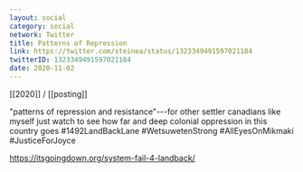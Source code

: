 ```yaml
---
layout: social
category: social
network: Twitter
title: Patterns of Repression
link: https://twitter.com/steinea/status/1323349491597021184
twitterID: 1323349491597021184
date: 2020-11-02
---
```


[[2020]] / [[posting]]

"patterns of repression and resistance"---for other settler canadians like myself just watch to see how far and deep colonial oppression in this country goes #1492LandBackLane #WetsuwetenStrong #AllEyesOnMikmaki #JusticeForJoyce

<https://itsgoingdown.org/system-fail-4-landback/>
